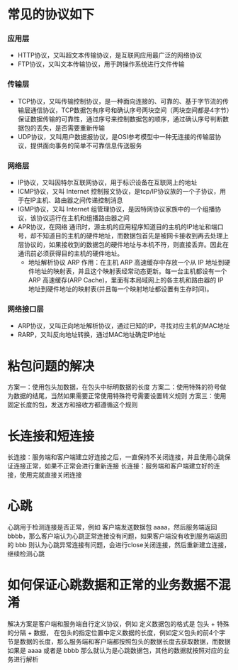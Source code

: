 # 常见的协议如下
### 应用层
- HTTP协议，又叫超文本传输协议，是互联网应用最广泛的网络协议
- FTP协议，又叫文本传输协议，用于跨操作系统进行文件传输
### 传输层
- TCP协议，又叫传输控制协议，是一种面向连接的、可靠的、基于字节流的传输层通信协议，TCP数据包有序号和确认序号两块空间（两块空间都是4字节）保证数据传输的可靠性，通过序号来控制数据包的顺序，通过确认序号判断数据包的丢失，是否需要重新传输
- UDP协议，又叫用户数据报协议，是OSI参考模型中一种无连接的传输层协议，提供面向事务的简单不可靠信息传送服务
### 网络层
- IP协议，又叫因特尔互联网协议，用于标识设备在互联网上的地址
- ICMP协议，又叫 Internet 控制报文协议，是tcp/IP协议族的一个子协议，用于在IP主机、路由器之间传递控制消息
- IGMP协议，又叫 Internet 组管理协议，是因特网协议家族中的一个组播协议，该协议运行在主机和组播路由器之间
- APR协议，在网络 通讯时，源主机的应用程序知道目的主机的IP地址和端口号，却不知道目的主机的硬件地址，而数据包首先是被网卡接收到再去处理上层协议的，如果接收到的数据包的硬件地址与本机不符，则直接丢弃。因此在通讯前必须获得目的主机的硬件地址。
  - 地址解析协议 ARP 作用：在主机 ARP 高速缓存中存放一个从 IP 地址到硬件地址的映射表，并且这个映射表经常动态更新。每一台主机都设有一个 ARP 高速缓存(ARP Cache)，里面有本局域网上的各主机和路由器的 IP 地址到硬件地址的映射表(并且每一个映射地址都设置有生存时间)。
### 网络接口层
- ARP协议，又叫正向地址解析协议，通过已知的IP，寻找对应主机的MAC地址
- RARP，又叫反向地址转换，通过MAC地址确定IP地址

# 粘包问题的解决
方案一：使用包头加数据，在包头中标明数据的长度
方案二：使用特殊的符号做为数据的结尾，当然如果需要正常使用特殊符号需要设置转义规则
方案三：使用固定长度的包，发送方和接收方都遵循这个规则

# 长连接和短连接
长连接：服务端和客户端建立好连接之后，一直保持不关闭连接，并且使用心跳保证连接正常，如果不正常会进行重新连接
长连接：服务端和客户端建立好的连接，使用完就直接关闭连接

# 心跳
心跳用于检测连接是否正常，例如 客户端发送数据包 aaaa，然后服务端返回 bbbb，那么客户端认为心跳正常连接没有问题，如果客户端没有收到服务端返回的 bbb 则认为心跳异常连接有问题，会进行close关闭连接，然后重新建立连接，继续检测心跳

# 如何保证心跳数据和正常的业务数据不混淆
解决方案是客户端和服务端自行定义协议，例如 定义数据包的格式是 包头 + 特殊的分隔 + 数据， 在包头的指定位置中定义数据的长度，例如定义包头的前4个字节是数据的长度，那么服务端和客户端都按照包头的数据长度去获取数据，而数据如果是 aaaa 或者是 bbbb 那么就认为是心跳数据包，其他的数据就按照对应的业务进行解析